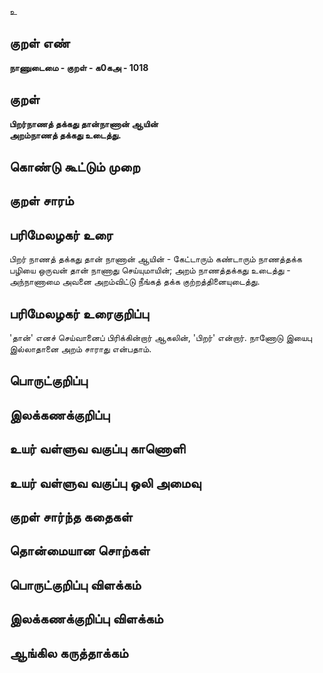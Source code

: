 உ

## குறள் எண் 

**நாணுடைமை - குறள் - க0கஅ - 1018**

## குறள் 

**பிறர்நாணத் தக்கது தான்நாணான் ஆயின்  
அறம்நாணத் தக்கது உடைத்து.**

## கொண்டு கூட்டும் முறை


## குறள் சாரம் 


## பரிமேலழகர் உரை

பிறர் நாணத் தக்கது தான் நாணான் ஆயின் - கேட்டாரும் கண்டாரும் நாணத்தக்க பழியை ஒருவன் தான் நாணாது செய்யுமாயின்; அறம் நாணத்தக்கது உடைத்து - அந்நாணாமை அவனை அறம்விட்டு நீங்கத் தக்க குற்றத்தினையுடைத்து.

## பரிமேலழகர் உரைகுறிப்பு   

'தான்' எனச் செய்வானைப் பிரிக்கின்றார் ஆகலின், 'பிறர்' என்றார். நாணோடு இயைபு இல்லாதானை அறம் சாராது என்பதாம்.

## பொருட்குறிப்பு 


## இலக்கணக்குறிப்பு  


## உயர் வள்ளுவ வகுப்பு காணொளி


## உயர் வள்ளுவ வகுப்பு ஒலி அமைவு 

 
## குறள் சார்ந்த கதைகள் 


## தொன்மையான சொற்கள்


## பொருட்குறிப்பு விளக்கம்


## இலக்கணக்குறிப்பு விளக்கம்


## ஆங்கில கருத்தாக்கம் 


